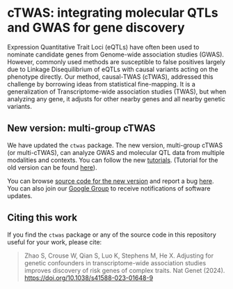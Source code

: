 # cTWAS: integrating molecular QTLs and GWAS for gene discovery

Expression Quantitative Trait Loci (eQTLs) have often been used to nominate candidate genes from Genome-wide association studies (GWAS). However, commonly used methods are susceptible to false positives largely due to Linkage Disequilibrium of eQTLs with causal variants acting on the phenotype directly. Our method, causal-TWAS (cTWAS), addressed this challenge by borrowing ideas from statistical fine-mapping. It is a generalization of Transcriptome-wide association studies (TWAS), but when analyzing any gene, it adjusts for other nearby genes and all nearby genetic variants.  

## New version: multi-group cTWAS

We have updated the `ctwas` package. The new version, multi-group cTWAS (or multi-cTWAS), can analyze GWAS and molecular QTL data from multiple modalities and contexts. 
You can follow the new [tutorials](https://xinhe-lab.github.io/multigroup_ctwas/). (Tutorial for the old version can be found [here](https://xinhe-lab.github.io/ctwas/articles/ctwas_summary_statistics.html)).

You can browse [source code for the new version](https://github.com/xinhe-lab/ctwas/tree/multigroup) and report a bug [here](https://github.com/xinhe-lab/ctwas/issues). You can also join our [Google Group](https://groups.google.com/g/ctwas_users) to receive notifications of software updates. 

## Citing this work

If you find the `ctwas` package or any of the source code in this
repository useful for your work, please cite:

> Zhao S, Crouse W, Qian S, Luo K, Stephens M, He X. 
> Adjusting for genetic confounders in transcriptome-wide association 
> studies improves discovery of risk genes of complex traits. 
> Nat Genet (2024). https://doi.org/10.1038/s41588-023-01648-9

